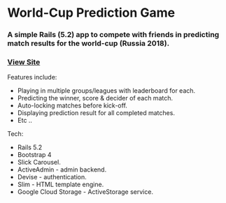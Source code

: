 # World-Cup Prediction Game 
### A simple Rails (5.2) app to compete with friends in predicting match results for the world-cup (Russia 2018). 
### [View Site](https://wcprediction.herokuapp.com/)

Features include:
* Playing in multiple groups/leagues with leaderboard for each.
* Predicting the winner, score & decider of each match.
* Auto-locking matches before kick-off.
* Displaying prediction result for all completed matches.
* Etc ..

Tech:
* Rails 5.2
* Bootstrap 4
* Slick Carousel.
* ActiveAdmin - admin backend.
* Devise - authentication.
* Slim - HTML template engine.
* Google Cloud Storage - ActiveStorage service.
